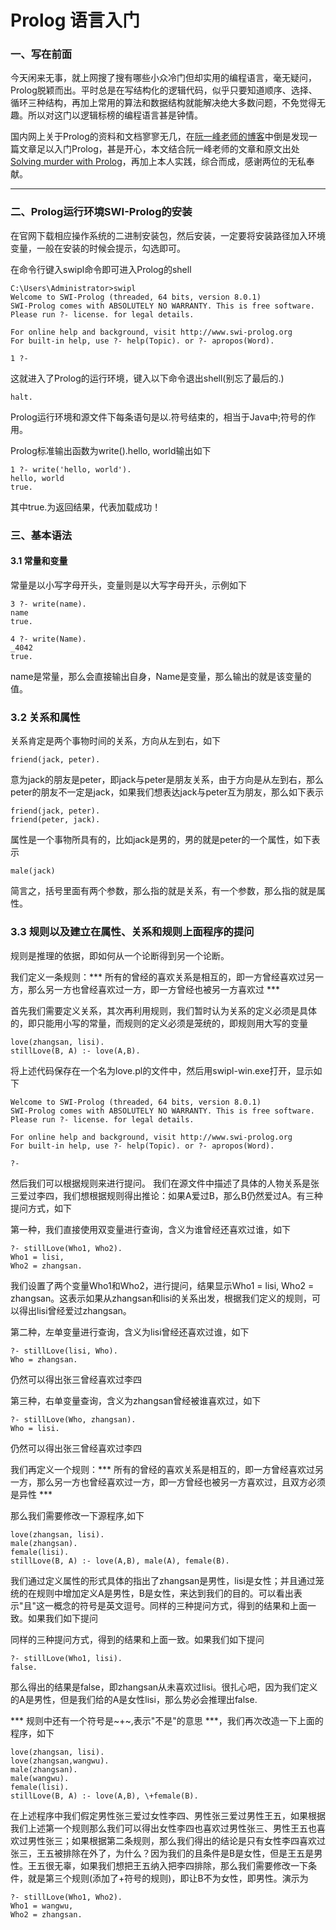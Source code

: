 # Prolog 语言入门
### 一、写在前面
今天闲来无事，就上网搜了搜有哪些小众冷门但却实用的编程语言，毫无疑问，Prolog脱颖而出。平时总是在写结构化的逻辑代码，似乎只要知道顺序、选择、循环三种结构，再加上常用的算法和数据结构就能解决绝大多数问题，不免觉得无趣。所以对这门以逻辑标榜的编程语言甚是钟情。

国内网上关于Prolog的资料和文档寥寥无几，在[阮一峰老师的博客](http://www.ruanyifeng.com/blog/2019/01/prolog.html?hmsr=toutiao.io&utm_medium=toutiao.io&utm_source=toutiao.io)中倒是发现一篇文章足以入门Prolog，甚是开心，本文结合阮一峰老师的文章和原文出处[Solving murder with Prolog](https://xmonader.github.io/prolog/2018/12/21/solving-murder-prolog.html)，再加上本人实践，综合而成，感谢两位的无私奉献。

---

### 二、Prolog运行环境SWI-Prolog的安装
在官网下载相应操作系统的二进制安装包，然后安装，一定要将安装路径加入环境变量，一般在安装的时候会提示，勾选即可。

在命令行键入swipl命令即可进入Prolog的shell
```
C:\Users\Administrator>swipl
Welcome to SWI-Prolog (threaded, 64 bits, version 8.0.1)
SWI-Prolog comes with ABSOLUTELY NO WARRANTY. This is free software.
Please run ?- license. for legal details.

For online help and background, visit http://www.swi-prolog.org
For built-in help, use ?- help(Topic). or ?- apropos(Word).

1 ?- 
```
这就进入了Prolog的运行环境，键入以下命令退出shell(别忘了最后的.)
```
halt.
```
Prolog运行环境和源文件下每条语句是以.符号结束的，相当于Java中;符号的作用。

Prolog标准输出函数为write().hello, world输出如下
```
1 ?- write('hello, world').
hello, world
true.
```
其中true.为返回结果，代表加载成功！

### 三、基本语法
#### 3.1 常量和变量
常量是以小写字母开头，变量则是以大写字母开头，示例如下
```
3 ?- write(name).
name
true.

4 ?- write(Name).
_4042
true.
```
name是常量，那么会直接输出自身，Name是变量，那么输出的就是该变量的值。
### 3.2 关系和属性
关系肯定是两个事物时间的关系，方向从左到右，如下
```
friend(jack, peter).
```
意为jack的朋友是peter，即jack与peter是朋友关系，由于方向是从左到右，那么peter的朋友不一定是jack，如果我们想表达jack与peter互为朋友，那么如下表示
```
friend(jack, peter).
friend(peter, jack).
```
属性是一个事物所具有的，比如jack是男的，男的就是peter的一个属性，如下表示
```
male(jack)
```
简言之，括号里面有两个参数，那么指的就是关系，有一个参数，那么指的就是属性。
### 3.3 规则以及建立在属性、关系和规则上面程序的提问
规则是推理的依据，即如何从一个论断得到另一个论断。

我们定义一条规则：*** 所有的曾经的喜欢关系是相互的，即一方曾经喜欢过另一方，那么另一方也曾经喜欢过一方，即一方曾经也被另一方喜欢过 ***

首先我们需要定义关系，其次再利用规则，我们暂时认为关系的定义必须是具体的，即只能用小写的常量，而规则的定义必须是笼统的，即规则用大写的变量

```
love(zhangsan, lisi).
stillLove(B, A) :- love(A,B).
```
将上述代码保存在一个名为love.pl的文件中，然后用swipl-win.exe打开，显示如下
```
Welcome to SWI-Prolog (threaded, 64 bits, version 8.0.1)
SWI-Prolog comes with ABSOLUTELY NO WARRANTY. This is free software.
Please run ?- license. for legal details.

For online help and background, visit http://www.swi-prolog.org
For built-in help, use ?- help(Topic). or ?- apropos(Word).

?-
```
然后我们可以根据规则来进行提问。
我们在源文件中描述了具体的人物关系是张三爱过李四，我们想根据规则得出推论：如果A爱过B，那么B仍然爱过A。有三种提问方式，如下

第一种，我们直接使用双变量进行查询，含义为谁曾经还喜欢过谁，如下
```
?- stillLove(Who1, Who2).
Who1 = lisi,
Who2 = zhangsan.
```
我们设置了两个变量Who1和Who2，进行提问，结果显示Who1 = lisi, Who2 = zhangsan。这表示如果从zhangsan和lisi的关系出发，根据我们定义的规则，可以得出lisi曾经爱过zhangsan。

第二种，左单变量进行查询，含义为lisi曾经还喜欢过谁，如下
```
?- stillLove(lisi, Who).
Who = zhangsan.
```
仍然可以得出张三曾经喜欢过李四

第三种，右单变量查询，含义为zhangsan曾经被谁喜欢过，如下
```
?- stillLove(Who, zhangsan).
Who = lisi.
```
仍然可以得出张三曾经喜欢过李四

我们再定义一个规则：*** 所有的曾经的喜欢关系是相互的，即一方曾经喜欢过另一方，那么另一方也曾经喜欢过一方，即一方曾经也被另一方喜欢过，且双方必须是异性 ***

那么我们需要修改一下源程序,如下
```
love(zhangsan, lisi).
male(zhangsan).
female(lisi).
stillLove(B, A) :- love(A,B), male(A), female(B).
```
我们通过定义属性的形式具体的指出了zhangsan是男性，lisi是女性；并且通过笼统的在规则中增加定义A是男性，B是女性，来达到我们的目的。可以看出表示"且"这一概念的符号是英文逗号。同样的三种提问方式，得到的结果和上面一致。如果我们如下提问

同样的三种提问方式，得到的结果和上面一致。如果我们如下提问
```
?- stillLove(Who1, lisi).
false.
```
那么得出的结果是false，即zhangsan从未喜欢过lisi。很扎心吧，因为我们定义的A是男性，但是我们给的A是女性lisi，那么势必会推理出false.

*** 规则中还有一个符号是~\+~,表示"不是"的意思 ***，我们再次改造一下上面的程序，如下
```
love(zhangsan, lisi).
love(zhangsan,wangwu).
male(zhangsan).
male(wangwu).
female(lisi).
stillLove(B, A) :- love(A,B), \+female(B).
```
在上述程序中我们假定男性张三爱过女性李四、男性张三爱过男性王五，如果根据我们上述第一个规则那么我们可以得出女性李四也喜欢过男性张三、男性王五也喜欢过男性张三；如果根据第二条规则，那么我们得出的结论是只有女性李四喜欢过张三，王五被排除在外了，为什么？因为我们的且条件是B是女性，但是王五是男性。王五很无辜，如果我们想把王五纳入把李四排除，那么我们需要修改一下条件，就是第三个规则(添加了\+符号的规则)，即让B不为女性，即男性。演示为
```
?- stillLove(Who1, Who2).
Who1 = wangwu,
Who2 = zhangsan.
```
